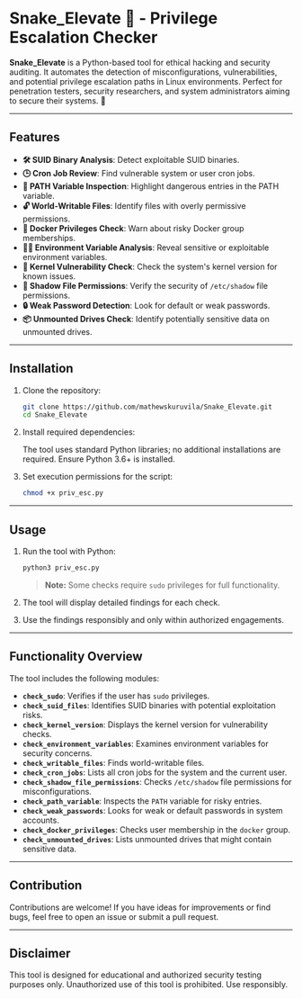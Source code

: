 
# Snake_Elevate 🐍 - Privilege Escalation Checker

**Snake_Elevate** is a Python-based tool for ethical hacking and security auditing. It automates the detection of misconfigurations, vulnerabilities, and potential privilege escalation paths in Linux environments. Perfect for penetration testers, security researchers, and system administrators aiming to secure their systems. 🚀

---

## Features

- **🛠 SUID Binary Analysis**: Detect exploitable SUID binaries.
- **🕒 Cron Job Review**: Find vulnerable system or user cron jobs.
- **🔗 PATH Variable Inspection**: Highlight dangerous entries in the PATH variable.
- **🔓 World-Writable Files**: Identify files with overly permissive permissions.
- **🐳 Docker Privileges Check**: Warn about risky Docker group memberships.
- **🧑‍💻 Environment Variable Analysis**: Reveal sensitive or exploitable environment variables.
- **🐧 Kernel Vulnerability Check**: Check the system's kernel version for known issues.
- **🔐 Shadow File Permissions**: Verify the security of `/etc/shadow` file permissions.
- **🔒 Weak Password Detection**: Look for default or weak passwords.
- **📦 Unmounted Drives Check**: Identify potentially sensitive data on unmounted drives.

---

## Installation

1. Clone the repository:

   ```bash
   git clone https://github.com/mathewskuruvila/Snake_Elevate.git
   cd Snake_Elevate
   ```

2. Install required dependencies:

   The tool uses standard Python libraries; no additional installations are required. Ensure Python 3.6+ is installed.

3. Set execution permissions for the script:

   ```bash
   chmod +x priv_esc.py
   ```

---

## Usage

1. Run the tool with Python:

   ```bash
   python3 priv_esc.py
   ```

   > **Note:** Some checks require `sudo` privileges for full functionality.

2. The tool will display detailed findings for each check.

3. Use the findings responsibly and only within authorized engagements.

---

## Functionality Overview

The tool includes the following modules:

- **`check_sudo`**: Verifies if the user has `sudo` privileges.
- **`check_suid_files`**: Identifies SUID binaries with potential exploitation risks.
- **`check_kernel_version`**: Displays the kernel version for vulnerability checks.
- **`check_environment_variables`**: Examines environment variables for security concerns.
- **`check_writable_files`**: Finds world-writable files.
- **`check_cron_jobs`**: Lists all cron jobs for the system and the current user.
- **`check_shadow_file_permissions`**: Checks `/etc/shadow` file permissions for misconfigurations.
- **`check_path_variable`**: Inspects the `PATH` variable for risky entries.
- **`check_weak_passwords`**: Looks for weak or default passwords in system accounts.
- **`check_docker_privileges`**: Checks user membership in the `docker` group.
- **`check_unmounted_drives`**: Lists unmounted drives that might contain sensitive data.

---

## Contribution

Contributions are welcome! If you have ideas for improvements or find bugs, feel free to open an issue or submit a pull request.

---

## Disclaimer

This tool is designed for educational and authorized security testing purposes only. Unauthorized use of this tool is prohibited. Use responsibly.

